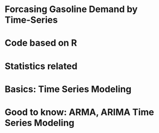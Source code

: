 # Forcasing Gasoline Demand by Time-Series

# Code based on R

# Statistics related

# Basics: Time Series Modeling

# Good to know: ARMA, ARIMA Time Series Modeling
